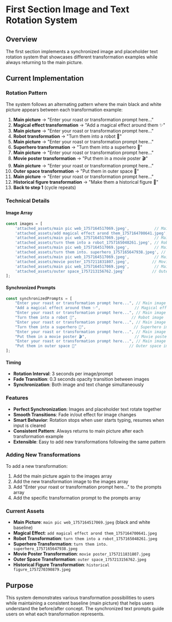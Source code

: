 # First Section Image and Text Rotation System

## Overview
The first section implements a synchronized image and placeholder text rotation system that showcases different transformation examples while always returning to the main picture.

## Current Implementation

### Rotation Pattern
The system follows an alternating pattern where the main black and white picture appears between each transformation example:

1. **Main picture** → "Enter your roast or transformation prompt here..."
2. **Magical effect transformation** → "Add a magical effect around them ✨"
3. **Main picture** → "Enter your roast or transformation prompt here..."
4. **Robot transformation** → "Turn them into a robot 🤖"
5. **Main picture** → "Enter your roast or transformation prompt here..."
6. **Superhero transformation** → "Turn them into a superhero 🦸"
7. **Main picture** → "Enter your roast or transformation prompt here..."
8. **Movie poster transformation** → "Put them in a movie poster 🎬"
9. **Main picture** → "Enter your roast or transformation prompt here..."
10. **Outer space transformation** → "Put them in outer space 🚀"
11. **Main picture** → "Enter your roast or transformation prompt here..."
12. **Historical figure transformation** → "Make them a historical figure 👑"
13. **Back to step 1** (cycle repeats)

### Technical Details

#### Image Array
```javascript
const images = [
    'attached_assets/main pic web_1757164517069.jpeg',           // Main
    'attached_assets/add magical effect arond them_1757164700641.jpeg', // Magical
    'attached_assets/main pic web_1757164517069.jpeg',           // Main again
    'attached_assets/turn them into a robot_1757165048261.jpeg', // Robot
    'attached_assets/main pic web_1757164517069.jpeg',           // Main again
    'attached_assets/turn them into. superhero_1757165647938.jpeg', // Superhero
    'attached_assets/main pic web_1757164517069.jpeg',           // Main again
    'attached_assets/movie poster_1757211831807.jpeg',          // Movie poster
    'attached_assets/main pic web_1757164517069.jpeg',           // Main again
    'attached_assets/outer space_1757213156762.jpeg'            // Outer space
];
```

#### Synchronized Prompts
```javascript
const synchronizedPrompts = [
    "Enter your roast or transformation prompt here...", // Main image
    "Add a magical effect around them ✨",               // Magical effect image
    "Enter your roast or transformation prompt here...", // Main image again
    "Turn them into a robot 🤖",                        // Robot image
    "Enter your roast or transformation prompt here...", // Main image again
    "Turn them into a superhero 🦸",                     // Superhero image
    "Enter your roast or transformation prompt here...", // Main image again
    "Put them in a movie poster 🎬",                     // Movie poster image
    "Enter your roast or transformation prompt here...", // Main image again
    "Put them in outer space 🚀"                       // Outer space image
];
```

#### Timing
- **Rotation Interval**: 3 seconds per image/prompt
- **Fade Transition**: 0.3 seconds opacity transition between images
- **Synchronization**: Both image and text change simultaneously

### Features
- **Perfect Synchronization**: Images and placeholder text rotate together
- **Smooth Transitions**: Fade in/out effect for image changes
- **Smart Behavior**: Rotation stops when user starts typing, resumes when input is cleared
- **Consistent Pattern**: Always returns to main picture after each transformation example
- **Extensible**: Easy to add new transformations following the same pattern

### Adding New Transformations
To add a new transformation:
1. Add the main picture again to the images array
2. Add the new transformation image to the images array
3. Add "Enter your roast or transformation prompt here..." to the prompts array
4. Add the specific transformation prompt to the prompts array

### Current Assets
- **Main Picture**: `main pic web_1757164517069.jpeg` (black and white baseline)
- **Magical Effect**: `add magical effect arond them_1757164700641.jpeg`
- **Robot Transformation**: `turn them into a robot_1757165048261.jpeg`
- **Superhero Transformation**: `turn them into. superhero_1757165647938.jpeg`
- **Movie Poster Transformation**: `movie poster_1757211831807.jpeg`
- **Outer Space Transformation**: `outer space_1757213156762.jpeg`
- **Historical Figure Transformation**: `historical figure_1757270390879.jpeg`

## Purpose
This system demonstrates various transformation possibilities to users while maintaining a consistent baseline (main picture) that helps users understand the before/after concept. The synchronized text prompts guide users on what each transformation represents.